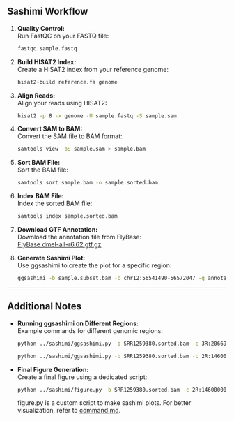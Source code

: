 ## Sashimi Workflow

1. **Quality Control:**  
   Run FastQC on your FASTQ file:  
   ```bash
   fastqc sample.fastq
   ```

2. **Build HISAT2 Index:**  
   Create a HISAT2 index from your reference genome:  
   ```bash
   hisat2-build reference.fa genome
   ```

3. **Align Reads:**  
   Align your reads using HISAT2:  
   ```bash
   hisat2 -p 8 -x genome -U sample.fastq -S sample.sam
   ```

4. **Convert SAM to BAM:**  
   Convert the SAM file to BAM format:  
   ```bash
   samtools view -bS sample.sam > sample.bam
   ```

5. **Sort BAM File:**  
   Sort the BAM file:  
   ```bash
   samtools sort sample.bam -o sample.sorted.bam
   ```

6. **Index BAM File:**  
   Index the sorted BAM file:  
   ```bash
   samtools index sample.sorted.bam
   ```

7. **Download GTF Annotation:**  
   Download the annotation file from FlyBase:  
   [FlyBase dmel-all-r6.62.gtf.gz](https://ftp.flybase.org/genomes/dmel/current/gtf/dmel-all-r6.62.gtf.gz)

8. **Generate Sashimi Plot:**  
   Use ggsashimi to create the plot for a specific region:  
   ```bash
   ggsashimi -b sample.subset.bam -c chr12:56541490-56572047 -g annotation.gtf -o sample_sashimi_plot.png
   ```

---

## Additional Notes
- **Running ggsashimi on Different Regions:**  
  Example commands for different genomic regions:  
  ```bash
  python ../sashimi/ggsashimi.py -b SRR1259380.sorted.bam -c 3R:20669571-20672821 -g ../database/dmel-all-r6.62.gtf -o ../sashimi/sashimi
  ```
  ```bash
  python ../sashimi/ggsashimi.py -b SRR1259380.sorted.bam -c 2R:14600000-14650000 -g ../database/dmel-all-r6.62.gtf -o ../sashimi/sashimi
  ```

- **Final Figure Generation:**  
  Create a final figure using a dedicated script:  
  ```bash
  python ../sashimi/figure.py -b SRR1259380.sorted.bam -c 2R:14600000-14650000 -o ../sashimi/sashimi_plot.png
  ```
  figure.py is a custom script to make sashimi plots. For better visualization, refer to [command.md](./command.md).